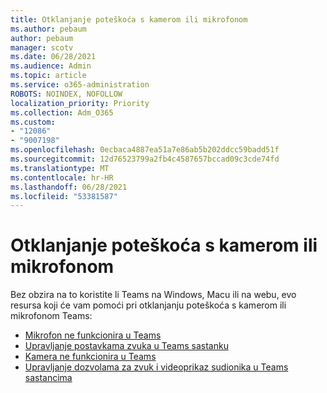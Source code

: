 ```yaml
---
title: Otklanjanje poteškoća s kamerom ili mikrofonom
ms.author: pebaum
author: pebaum
manager: scotv
ms.date: 06/28/2021
ms.audience: Admin
ms.topic: article
ms.service: o365-administration
ROBOTS: NOINDEX, NOFOLLOW
localization_priority: Priority
ms.collection: Adm_O365
ms.custom:
- "12086"
- "9007198"
ms.openlocfilehash: 0ecbaca4887ea51a7e86ab5b202ddcc59badd51f
ms.sourcegitcommit: 12d76523799a2fb4c4587657bccad09c3cde74fd
ms.translationtype: MT
ms.contentlocale: hr-HR
ms.lasthandoff: 06/28/2021
ms.locfileid: "53381587"
---
```

# <a name="troubleshoot-your-camera-or-microphone"></a>Otklanjanje poteškoća s kamerom ili mikrofonom

Bez obzira na to koristite li Teams na Windows, Macu ili na webu, evo resursa koji će vam pomoći pri otklanjanju poteškoća s kamerom ili mikrofonom Teams:

- [Mikrofon ne funkcionira u Teams](https://support.microsoft.com/office/my-microphone-isn-t-working-in-teams-666d1123-9dd0-4a31-ad2e-a758b204f33a)
- [Upravljanje postavkama zvuka u Teams sastanku](https://support.microsoft.com/office/manage-audio-settings-in-a-teams-meeting-6ea36f9a-827b-47d6-b22e-ec94d5f0f5e4)
- [Kamera ne funkcionira u Teams](https://support.microsoft.com/office/my-camera-isn-t-working-in-teams-9581983b-c6f9-40e3-b0d8-122857972ade)
- [Upravljanje dozvolama za zvuk i videoprikaz sudionika u Teams sastancima](https://support.microsoft.com/office/manage-attendee-audio-and-video-permissions-in-teams-meetings-f9db15e1-f46f-46da-95c6-34f9f39e671a)
